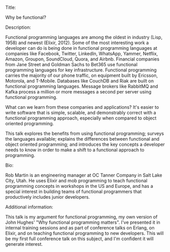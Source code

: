 Title:

Why be functional?

Description:

Functional programming languages are among the oldest in industry (Lisp, 1958) and newest (Elixir, 2012). Some of the most interesting work a developer can do is being done in functional programming languages at companies like Facebook, Twitter, LinkedIn, WhatsApp, Yammer, Netflix, Amazon, Groupon, SoundCloud, Quora, and Airbnb. Financial companies from Jane Street and Goldman Sachs to Bet365 use functional programming languages for key infrastructure. Functional programming carries the majority of our phone traffic, on equipment built by Ericsson, Motorola, and T-Mobile. Databases like CouchDB and Riak are built on functional programming languages. Message brokers like RabbitMQ and Kafka process a million or more messages a second per server using functional programming.

What can we learn from these companies and applications? It's easier to write software that is simple, scalable, and demonstrably correct with a functional programming approach, especially when compared to object oriented programming.

This talk explores the benefits from using functional programming; surveys the languages available; explains the differences between functional and object oriented programming; and introduces the key concepts a developer needs to know in order to make a shift to a functional approach to programming.

Bio:

Rob Martin is an engineering manager at OC Tanner Company in Salt Lake City, Utah. He uses Elixir and mob programming to teach functional programming concepts in workshops in the US and Europe, and has a special interest in building teams of functional programmers that productively includes junior developers.

Additional information:

This talk is my argument for functional programming, my own version of John Hughes' "Why functional programming matters". I've presented it in internal training sessions and as part of conference talks on Erlang, on Elixir, and on teaching functional programming to new developers. This will be my first full conference talk on this subject, and I'm confident it will generate interest.

